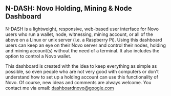 ## N-DASH: Novo Holding, Mining & Node Dashboard

N-DASH is a lightweight, responsive, web-based user interface for Novo 
users who run a wallet, node, witnessing, mining account, or all of the above on 
a Linux or unix server (i.e. a Raspberry Pi). Using this dashboard users can keep 
an eye on their Novo server and control their nodes, holding and mining 
account(s) without the need of a terminal. It also includes the option to 
control a Novo wallet.

This dashboard is created with the idea to keep everything as simple as 
possible, so even people who are not very good with computers or don't 
understand how to set up a holding account can use this functionality 
of Novo. Of course, new ideas and comments are always welcome. You 
contact me via email: dashboardnovo@google.com 
